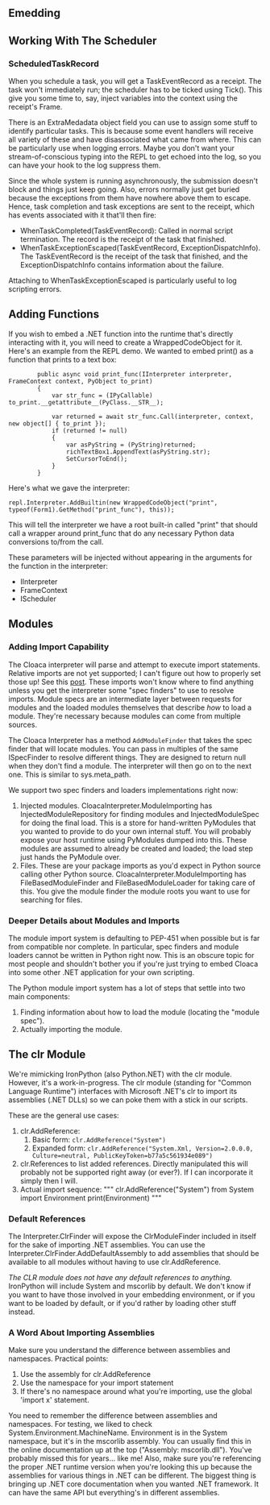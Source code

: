 ## Emedding

## Working With The Scheduler

### ScheduledTaskRecord
When you schedule a task, you will get a TaskEventRecord as a receipt. The task won't immediately run; the scheduler has to be ticked using
Tick(). This give you some time to, say, inject variables into the context using the receipt's Frame.

There is an ExtraMedadata object field you can use to assign some stuff to identify particular tasks. This is because some event handlers will
receive all variety of these and have disassociated what came from where. This can be particularly use when logging errors. Maybe you don't want
your stream-of-conscious typing into the REPL to get echoed into the log, so you can have your hook to the log suppress them.

Since the whole system is running asynchronously, the submission doesn't block and things just keep going. Also, errors normally just get buried
because the exceptions from them have nowhere above them to escape. Hence, task completion and task exceptions are sent to the receipt, which
has events associated with it that'll then fire:

* WhenTaskCompleted(TaskEventRecord): Called in normal script termination. The record is the receipt of the task that finished.
* WhenTaskExceptionEscaped(TaskEventRecord, ExceptionDispatchInfo). The TaskEventRecord is the receipt of the task that finished, and the
    ExceptionDispatchInfo contains information about the failure.

Attaching to WhenTaskExceptionEscaped is particularly useful to log scripting errors.

## Adding Functions
If you wish to embed a .NET function into the runtime that's directly interacting with it, you will need to create a WrappedCodeObject for it.
Here's an example from the REPL demo. We wanted to embed print() as a function that prints to a text box:

```
        public async void print_func(IInterpreter interpreter, FrameContext context, PyObject to_print)
        {
            var str_func = (IPyCallable) to_print.__getattribute__(PyClass.__STR__);

            var returned = await str_func.Call(interpreter, context, new object[] { to_print });
            if (returned != null)
            {
                var asPyString = (PyString)returned;
                richTextBox1.AppendText(asPyString.str);
                SetCursorToEnd();
            }
        }
```

Here's what we gave the interpreter:
```
repl.Interpreter.AddBuiltin(new WrappedCodeObject("print", typeof(Form1).GetMethod("print_func"), this));
```
This will tell the interpreter we have a root built-in called "print" that should call a wrapper around print_func that do any
necessary Python data conversions to/from the call.

These parameters will be injected without appearing in the arguments for the function in the interpreter:
* IInterpreter
* FrameContext
* IScheduler


## Modules

### Adding Import Capability

The Cloaca interpreter will parse and attempt to execute import statements. Relative imports are not yet supported; I can't figure
out how to properly set those up! See this [post](https://groups.google.com/forum/#!topic/comp.lang.python/AnFJbDMsKAo). These imports
won't know where to find anything unless you get the interpreter some "spec finders" to use to resolve imports. Module specs are an
intermediate layer between requests for modules and the loaded modules themselves that describe *how* to load a module. They're
necessary because modules can come from multiple sources.

The Cloaca Interpreter has a method `AddModuleFinder` that takes the spec finder that will locate modules. You can pass in multiples
of the same ISpecFinder to resolve different things. They are designed to return null when they don't find a module. The interpreter
will then go on to the next one. This is similar to sys.meta_path.

We support two spec finders and loaders implementations right now:
1. Injected modules. CloacaInterpreter.ModuleImporting has InjectedModuleRepository for finding modules and InjectedModuleSpec for
   doing the final load. This is a store for hand-written PyModules that you wanted to provide to do your own internal stuff. You
   will probably expose your host runtime using PyModules dumped into this. These modules are assumed to already be created and loaded;
   the load step just hands the PyModule over.
2. Files. These are your package imports as you'd expect in Python source calling other Python source. CloacaInterpreter.ModuleImporting
   has FileBasedModuleFinder and FileBasedModuleLoader for taking care of this. You give the module finder the module roots you want to use
   for searching for files.

### Deeper Details about Modules and Imports
The module import system is defaulting to PEP-451 when possible but is far from compatible nor complete. In particular, spec finders
and module loaders cannot be written in Python right now. This is an obscure topic for most people and shouldn't bother you if you're
just trying to embed Cloaca into some other .NET application for your own scripting.

The Python module import system has a lot of steps that settle into two main components:
1. Finding information about how to load the module (locating the "module spec").
2. Actually importing the module.

## The clr Module

We're mimicking IronPython (also Python.NET) with the clr module. However, it's a work-in-progress. The clr module (standing for
"Common Language Runtime") interfaces with Microsoft .NET's clr to import its assemblies (.NET DLLs) so we can poke them with a stick
in our scripts.

These are the general use cases:
1. clr.AddReference:
   1. Basic form: `clr.AddReference("System")`
   2. Expanded form: `clr.AddReference("System.Xml, Version=2.0.0.0, Culture=neutral, PublicKeyToken=b77a5c561934e089")`
2. clr.References to list added references. Directly manipulated this will probably not be supported right away (or ever?). If I can
   incorporate it simply then I will.
3. Actual import sequence:
   """
      clr.AddReference("System")
      from System import Environment
      print(Environment)
   """

### Default References

The Interpreter.ClrFinder will expose the ClrModuleFinder included in itself for the sake of importing .NET assemblies. You can use the
Interpreter.ClrFinder.AddDefaultAssembly to add assemblies that should be available to all modules without having to use clr.AddReference.

_The CLR module does not have any default references to anything._ IronPython will include System and mscorlib by default. We don't know
if you want to have those involved in your embedding environment, or if you want to be loaded by default, or if you'd rather by loading
other stuff instead.

### A Word About Importing Assemblies

Make sure you understand the difference between assemblies and namespaces. Practical points:
1. Use the assembly for clr.AddReference
2. Use the namespace for your import statement
3. If there's no namespace around what you're importing, use the global 'import x' statement.

You need to remember the difference between assemblies and namespaces. For testing, we liked to check System.Environment.MachineName.
Environment is in the System namespace, but it's in the mscorlib assembly. You can usually find this in the online documentation up at
the top ("Assembly: mscorlib.dll"). You've probably missed this for years... like me! Also, make sure you're referencing the proper .NET
runtime version when you're looking this up because the assemblies for various things in .NET can be different. The biggest thing is
bringing up .NET core documentation when you wanted .NET framework. It can have the same API but everything's in different assemblies.
